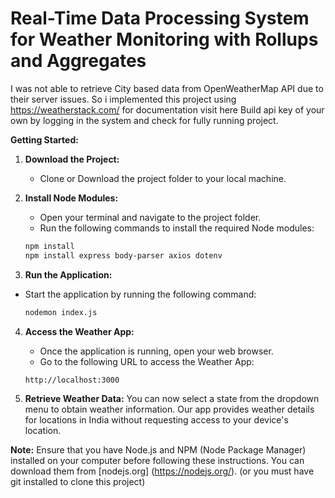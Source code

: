# Real-Time Data Processing System for Weather Monitoring with Rollups and Aggregates
I was not able to retrieve City based data from OpenWeatherMap API due to their server issues.
So i implemented this project using https://weatherstack.com/ for documentation visit here
Build api key of your own by logging in the system and check for fully running project.

**Getting Started:**

1. **Download the Project:**
   - Clone or Download the project folder to your local machine.

2. **Install Node Modules:**
   - Open your terminal and navigate to the project folder.
   - Run the following commands to install the required Node modules:

   ```bash
   npm install
   npm install express body-parser axios dotenv
   ```
3. **Run the Application:**
- Start the application by running the following command:

   ```bash
   nodemon index.js
   ```
4. **Access the Weather App:**
   - Once the application is running, open your web browser.
   - Go to the following URL to access the Weather App:
   
   ```
   http://localhost:3000
   ```
5. **Retrieve Weather Data:**
   You can now select a state from the dropdown menu to obtain weather information. Our app provides weather details for locations in India without requesting access to your device's location.

**Note:** Ensure that you have Node.js and NPM (Node Package Manager) installed on your computer before following these instructions. You can download them from [nodejs.org]
(https://nodejs.org/). (or you must have git installed to clone this project)
